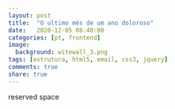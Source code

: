 ```yaml
---
layout: post
title:  "O ultimo mês de um ano doloroso"
date:   2020-12-05 08:40:00
categories: [pt, frontend]
image:
  background: witewall_3.png
tags: [estrutura, html5, email, css3, jquery]
comments: true
share: true
---
```

reserved space